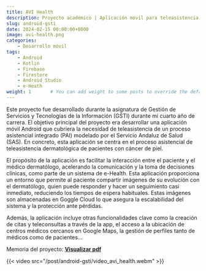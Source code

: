```yaml
---
title: AVI Health
description: Proyecto académico | Aplicación movil para teleasistencia personalizada de pacientes dermatológicos.
slug: android-gsti
date: 2024-02-15 00:00:00+0000
image: avi-health.png
categories:
    - Desarrollo móvil
tags:
    - Android
    - Kotlin
    - Firebase
    - Firestore
    - Android Studio
    - e-Heath
weight: 1       # You can add weight to some posts to override the default sorting (date descending)
---
```

Este proyecto fue desarrollado durante la asignatura de Gestión de Servicios y Tecnologías de la Información (GSTI) durante mi cuarto año de carrera. El objetivo principal del proyecto era desarrollar una aplicación móvil Android que cubriera la necesidad de teleasistencia de un proceso asistencial integrado (PAI) modelado por el Servicio Andaluz de Salud (SAS). En concreto, esta aplicación se centra en el proceso asistencial de teleasistencia dermatológica de pacientes con cáncer de piel. 

El propósito de la aplicación es facilitar la interacción entre el paciente y el médico dermatólogo, acelerando la comunicación y la toma de decisiones clínicas, como parte de un sistema de e-Health. Esta aplicación proporciona un entorno que permite al paciente compartir imágenes de su evolución con el dermatólogo, quien puede responder y hacer un seguimiento casi inmediato, reduciendo los tiempos de espera habituales. Estas imágenes son almacenadas en Goggle Cloud lo que asegura la escalabilidad del sistema y la protección ante pérdidas. 

Además, la aplicación incluye otras funcionalidades clave como la creación de citas y teleconsultas a través de la app, el acceso a la ubicación de centros médicos cercanos en Google Maps, la gestión de perfiles tanto de médicos como de pacientes...

Memoria del proyecto:
[**Visualizar pdf**](/post/android-gsti/DocumentaciónAppMovil.pdf)


{{< video src="/post/android-gsti/video_avi_health.webm" >}}